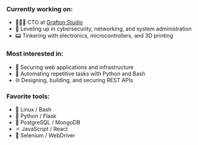 ### Currently working on:

- 👨🏻‍💻 CTO at [Grafton Studio](https://graftonstudio.com)
- 📡 Leveling up in cybersecurity, networking, and system administration
- 📟 Tinkering with electronics, microcontrollers, and 3D printing

### Most interested in:

- 🔐 Securing web applications and infrastructure
- 🤖 Automating repetitive tasks with Python and Bash
- 🌐 Designing, building, and securing REST APIs

### Favorite tools:

- 🐧 Linux / Bash
- 🐍 Python / Flask
- 💽 PostgreSQL / MongoDB
- ⚛️ JavaScript / React
- 🤖 Selenium / WebDriver 
